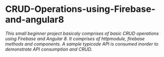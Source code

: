 # CRUD-Operations-using-Firebase-and-angular8
*This small beginner project basicaly comprises of basic CRUD operations using Firebase and Angular 8.*
*It comprises of httpmodule, firebase methods and components.*
*A sample typicode API is consumed inorder to demonstrate API consumption and CRUD.*
